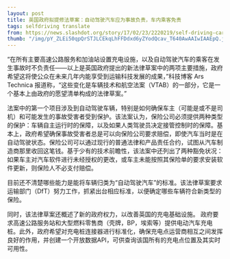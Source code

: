 ```yaml
---
layout: post
title: 英国政府拟提修法草案：自动驾驶汽车应为事故负责，车内乘客免责
tags: selfdriving translate
from: https://news.slashdot.org/story/17/02/23/2220219/self-driving-cars-should-be-liable-for-accidents-not-the-passengers-uk-government
thumb: "/img/pY_ZLEi50qpQrSTJLCEkqLhFFDdxd6yZYodQcav_T640AwAAIwIAAEpQ.jpg"
---
```

“在所有主要高速公路服务和加油站设置充电设施，以及自动驾驶汽车的乘客在发生事故时不负责任——以上是英国政府提出的新法律草案中的两项主要措施，政府希望这将使公众在未来几年内能享受到运输科技发展的成果，”科技博客 Ars Technica 报道称，“这些变化是车辆技术和航空法案（VTAB）的一部分，它是一个基本上由政府的愿望清单构成的法律草案。”

法案中的第一个项目涉及到自动驾驶车辆，特别是如何确保车主（可能是或不是司机）和可能发生的事故受害者受到保护。该法案认为，保险公司必须提供两种类型的保护：车辆自主运行时的保障，以及如果人类驾驶员决定接管控制时的保障。基本上，政府希望确保事故受害者总是可以向保险公司要求赔偿，即使汽车当时是在自动驾驶状态。保险公司可以通过现行的普通法律和产品责任合约，试图从汽车制造商那里收回这笔钱。基于少有的技术前瞻性，该法案中还列出了两种豁免状况：如果车主对汽车软件进行未经授权的更改，或车主未能按照其保险单的要求安装软件更新，则保险人不必支付赔偿。

目前还不清楚哪些能力是能将车辆归类为“自动驾驶汽车”的标准。该法律草案要求运输部门（DfT）努力工作，抓紧出台相应标准，以便确定哪些车辆符合新类型的保险。

同时，该法律草案还概述了新的政府权力，以改善英国的充电基础设施。 政府要求高速公路服务站和大型燃料零售商（壳牌，BP，埃索等）提供电动汽车充电桩。此外，政府希望对充电桩连接器进行标准化，确保充电点运营商相互之间发挥良好的作用，并创建一个开放数据API，可供查询该国所有的充电点位置及其实时可用性。

